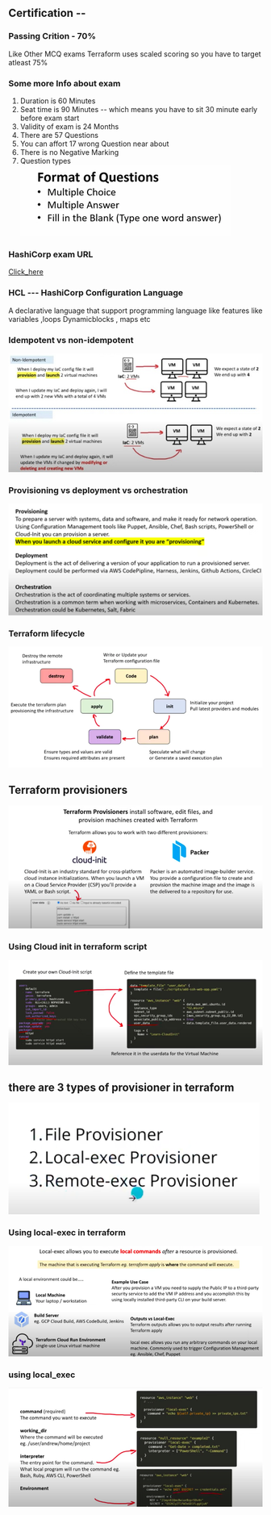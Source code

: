 ## Certification --

### Passing Crition - 70%  

<p> Like Other MCQ exams Terraform uses scaled scoring so you have to target atleast 75%  </p>

### Some more Info about exam 

<ol>
  <li> Duration is 60 Minutes  </li>
  <li> Seat time is 90 Minutes -- which means you have to sit 30 minute early before exam start  </li>
  <li> Validity of exam is 24 Months  </li>
  <li> There are 57 Questions </li>
  <li> You can affort 17 wrong Question near about </li>
  <li> There is no Negative Marking  </li>
  <li> Question types  </li>
  <img src="images/qtype.png">
  
</ol>

### HashiCorp exam URL 
[Click_here](https://www.hashicorp.com/certification/terraform-associate)

### HCL --- HashiCorp Configuration Language 

<p> A declarative language that support programming language like features like variables ,loops Dynamicblocks , maps etc </p>

### Idempotent vs non-idempotent 

<img src="images/idem.jpg">

### Provisioning vs deployment vs orchestration 

<img src="images/prov.png">

### Terraform lifecycle 

<img src="images/lifec.png">

## Terraform provisioners 

<img src="images/provisioner.png">

### Using Cloud init in terraform script 

<img src="images/usecl.png">

## there are 3 types of provisioner in terraform 

<img src="images/typepr.png">

### Using local-exec in terraform 

<img src="images/local.png">

### using local_exec 

<img src="images/localpr.png">







